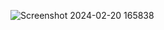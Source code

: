 ![Screenshot 2024-02-20 165838](https://github.com/SE-LAPS/Software-Development-Intern-Project/assets/87580847/f7f10ad4-e7f8-4bdd-a71b-bda5d478e5f6)
